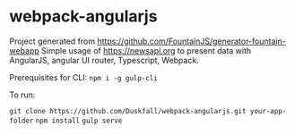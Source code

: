 # webpack-angularjs

Project generated from https://github.com/FountainJS/generator-fountain-webapp
Simple usage of https://newsapi.org to present data with AngularJS, angular UI router, Typescript, Webpack.

Prerequisites for CLI:
`npm i -g gulp-cli`

To run:

`git clone https://github.com/Duskfall/webpack-angularjs.git your-app-folder`
`npm install`
`gulp serve`
